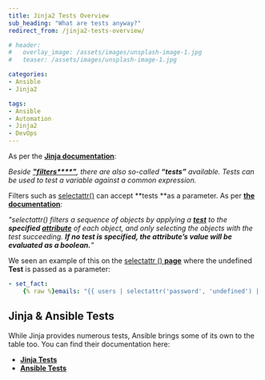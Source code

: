 ```yaml
---
title: Jinja2 Tests Overview
sub_heading: "What are tests anyway?"
redirect_from: /jinja2-tests-overview/

# header:
#   overlay_image: /assets/images/unsplash-image-1.jpg
#   teaser: /assets/images/unsplash-image-1.jpg

categories:
- Ansible
- Jinja2

tags:
- Ansible
- Automation
- Jinja2
- DevOps
---
```

As per the [**Jinja documentation**](http://jinja.pocoo.org/docs/2.9/templates/):

_Beside [**"filters****"**](/tags/#jinja2), there are also so-called **“tests”** available. Tests can be used to test a variable against a common expression._

Filters such as [selectattr()](/jinja2-selectattr-filter/) can accept **tests **as a parameter. As per [**the documentation**](http://jinja.pocoo.org/docs/2.9/templates/#map):

_"selectattr() filters a sequence of objects by applying a [**test**](/tags/#jinja2) to the **specified [attribute](/tags/#jinja2)** of each object, and only selecting the objects with the test succeeding. __If no test is specified, the attribute’s value will be evaluated as a boolean.__"_

We seen an example of this on the [selectattr () **page**](/jinja2-selectattr-filter/) where the undefined **Test** is passed as a parameter:

```yaml
- set_fact:
    {% raw %}emails: "{{ users | selectattr('password', 'undefined') | map(attribute='email') | list }}"{% endraw %}
```

Jinja & Ansible Tests
---------------------

While Jinja provides numerous tests, Ansible brings some of its own to the table too. You can find their documentation here:

*   [**Jinja Tests**](http://jinja.pocoo.org/docs/dev/templates/#list-of-builtin-tests)
*   **[Ansible Tests](https://docs.ansible.com/ansible/playbooks_tests.html)**